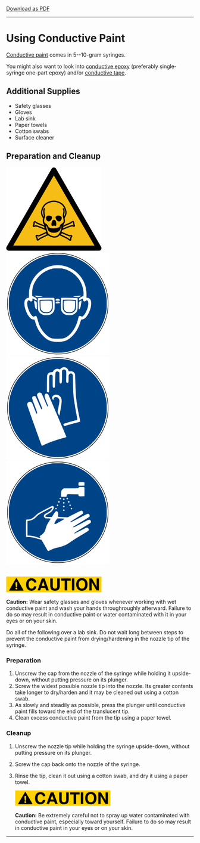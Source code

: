 [Download as PDF](https://raw.githubusercontent.com/keeganmjgreen/3D-Printed-Sensors-Development-Platform/main/pdf/Using-Conductive-Paint.pdf)

----

# Using Conductive Paint

[Conductive paint](https://www.digikey.com/en/products/filter/coating-grease-repair/642?s=N4IgjCBcoKxaBjKAzAhgGwM4FMA0IB7KAbRAGYyAmAdgE4AWEAXXwAcAXKEAZXYCcAlgDsA5iAC%2B%2BMAA4y8EEkhoseQiXKyyANmnM2nSD37CxkkNWoRoClBhz4ikUvQAMtaWDn5X7yoxYgHFy8gqIS%2BAC0lPKK-ACuqo6kcExmEXLWsXwJDupgLsziRUA) comes in 5--10-gram syringes.

You might also want to look into [conductive epoxy](https://www.digikey.com/en/products/filter/glue-adhesives-applicators/909?s=N4IgjCBcoKxaBjKAzAhgGwM4FMA0IB7KAbRAGYyAmAdgE4AWEfM%2BsmANgAYnzWZbqPFm1oAOEAF18ABwAuUEAGVZAJwCWAOwDmIAL74wosvBBJIaLHkIle9GKPZD69dpW5SQchcvXa9%2BAFpKEzNVAFcrIkhSOAl9EADjaFMocMibMHddbKA) (preferably single-syringe one-part epoxy) and/or [conductive tape](https://www.digikey.com/en/products/filter/tape/908?s=N4IgjCBcoCwJwGYqgMZQGYEMA2BnApgDQgD2UA2iAjAgKwBsADCALrEAOALlCAMqcAnAJYA7AOYgAvsQC0AJmQg0kQQFcipCiFqtpIGUmhKoajWUiUwzFpNtA).

## Additional Supplies

 -  Safety glasses
 -  Gloves
 -  Lab sink
 -  Paper towels
 -  Cotton swabs
 -  Surface cleaner

## Preparation and Cleanup

<img src="https://raw.githubusercontent.com/keeganmjgreen/3D-Printed-Sensors-Development-Platform/main/img/Safety/ISO_7010_W016.svg" alt="Potentially toxic material" style="zoom:25%;" />
<img src="https://raw.githubusercontent.com/keeganmjgreen/3D-Printed-Sensors-Development-Platform/main/img/Safety/ISO_7010_M004.svg" alt="Wear eye protection" style="zoom:33%;" />
<img src="https://raw.githubusercontent.com/keeganmjgreen/3D-Printed-Sensors-Development-Platform/main/img/Safety/ISO_7010_M009.svg" alt="Wear protective gloves" style="zoom:33%;" />
<img src="https://raw.githubusercontent.com/keeganmjgreen/3D-Printed-Sensors-Development-Platform/main/img/Safety/ISO_7010_M011.svg" alt="Wash your hands" style="zoom:33%;" />

​ \
<img src="https://raw.githubusercontent.com/keeganmjgreen/3D-Printed-Sensors-Development-Platform/main/img/Safety/ANSI_Caution_Header_-_1998.svg" alt="Caution" style="zoom:25%;" />

**Caution:** Wear safety glasses and gloves whenever working with wet conductive paint and wash your hands throughroughly afterward. Failure to do so may result in conductive paint or water contaminated with it in your eyes or on your skin.

Do all of the following over a lab sink. Do not wait long between steps to prevent the conductive paint from drying/hardening in the nozzle tip of the syringe.

### Preparation

 1. Unscrew the cap from the nozzle of the syringe while holding it upside-down, without putting pressure on its plunger.
 2. Screw the widest possible nozzle tip into the nozzle. Its greater contents take longer to dry/harden and it may be cleaned out using a cotton swab.
 3. As slowly and steadily as possible, press the plunger until conductive paint fills toward the end of the translucent tip.
 4. Clean excess conductive paint from the tip using a paper towel.

### Cleanup

 1. Unscrew the nozzle tip while holding the syringe upside-down, without putting pressure on its plunger.
 2. Screw the cap back onto the nozzle of the syringe.
 3. Rinse the tip, clean it out using a cotton swab, and dry it using a paper towel.
    
    <img src="https://raw.githubusercontent.com/keeganmjgreen/3D-Printed-Sensors-Development-Platform/main/img/Safety/ANSI_Caution_Header_-_1998.svg" alt="Caution" style="zoom:25%;" />
    
    **Caution:** Be extremely careful not to spray up water contaminated with conductive paint, especially toward yourself. Failure to do so may result in conductive paint in your eyes or on your skin.

----
